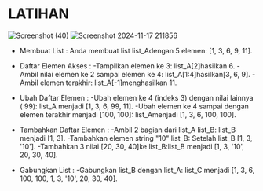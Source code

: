 # LATIHAN
![Screenshot (40)](https://github.com/user-attachments/assets/a68b8c0e-e632-4401-bdc7-981be0a77268)
![Screenshot 2024-11-17 211856](https://github.com/user-attachments/assets/8d7ae3b5-e0d2-4ecf-9e74-8094097f0648) 

- Membuat List : Anda membuat list list_Adengan 5 elemen: [1, 3, 6, 9, 11].

- Daftar Elemen Akses :
  -Tampilkan elemen ke 3: list_A[2]hasilkan 6. 
  -Ambil nilai elemen ke 2 sampai elemen ke 4: list_A[1:4]hasilkan[3, 6, 9]. 
  -Ambil elemen terakhir: list_A[-1]menghasilkan 11.

- Ubah Daftar Elemen :
  -Ubah elemen ke 4 (indeks 3) dengan nilai lainnya ( 99): list_A menjadi [1, 3, 6, 99, 11]. 
  -Ubah elemen ke 4 sampai dengan elemen terakhir menjadi [100, 100]: list_Amenjadi [1, 3, 6, 100, 100].

- Tambahkan Daftar Elemen :
  -Ambil 2 bagian dari list_A list_B: list_B menjadi [1, 3]. 
  -Tambahkan elemen string "10" list_B: Setelah list_B [1, 3, '10']. 
  -Tambahkan 3 nilai [20, 30, 40]ke list_B:list_B menjadi [1, 3, '10', 20, 30, 40].
  
- Gabungkan List :
  -Gabungkan list_B dengan list_A: list_C menjadi [1, 3, 6, 100, 100, 1, 3, '10', 20, 30, 40].
